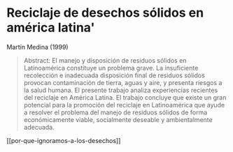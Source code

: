 # Reciclaje de desechos sólidos en américa latina'
Martín Medina (1999)

>Abstract: El manejo y disposición de residuos sólidos en Latinoamérica constituye un problema grave. La insuficiente recolección e inadecuada disposición final de residuos sólidos provocan contaminación de tierra, aguas y aire, y presenta riesgos a la salud humana. El presente trabajo analiza experiencias recientes del reciclaje en América Latina. El trabajo concluye que existe un gran potencial para la promoción del reciclaje en Latinoamérica que ayude a resolver el problema del manejo de residuos sólidos de forma económicamente viable, socialmente deseable y ambientalmente adecuada.


[[por-que-ignoramos-a-los-desechos]]